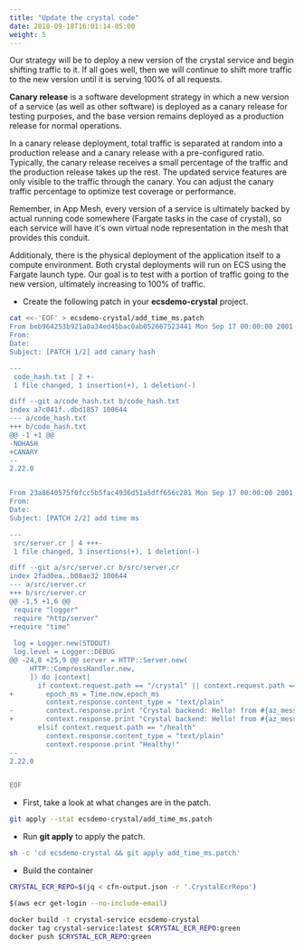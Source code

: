 ```yaml
---
title: "Update the crystal code"
date: 2018-09-18T16:01:14-05:00
weight: 5
---
```


Our strategy will be to deploy a new version of the crystal service and begin shifting traffic to it. If all goes well, then we will continue to shift more traffic to the new version until it is serving 100% of all requests. 

**Canary release** is a software development strategy in which a new version of a service (as well as other software) is deployed as a canary release for testing purposes, and the base version remains deployed as a production release for normal operations.

In a canary release deployment, total traffic is separated at random into a production release and a canary release with a pre-configured ratio. Typically, the canary release receives a small percentage of the traffic and the production release takes up the rest. The updated service features are only visible to the traffic through the canary. You can adjust the canary traffic percentage to optimize test coverage or performance.

Remember, in App Mesh, every version of a service is ultimately backed by actual running code somewhere (Fargate tasks in the case of crystal), so each service will have it's own virtual node representation in the mesh that provides this conduit.

Additionaly, there is the physical deployment of the application itself to a compute environment. Both crystal deployments will run on ECS using the Fargate launch type. Our goal is to test with a portion of traffic going to the new version, ultimately increasing to 100% of traffic.

* Create the following patch in your **ecsdemo-crystal** project.

```bash
cat <<-'EOF' > ecsdemo-crystal/add_time_ms.patch
From beb964253b921a0a34ed45bac0ab052667523441 Mon Sep 17 00:00:00 2001
From:
Date:
Subject: [PATCH 1/2] add canary hash

---
 code_hash.txt | 2 +-
 1 file changed, 1 insertion(+), 1 deletion(-)

diff --git a/code_hash.txt b/code_hash.txt
index a7c041f..dbd1857 100644
--- a/code_hash.txt
+++ b/code_hash.txt
@@ -1 +1 @@
-NOHASH
+CANARY
-- 
2.22.0


From 23a8640575f0fcc5b5fac4936d51a5dff656c281 Mon Sep 17 00:00:00 2001
From:
Date:
Subject: [PATCH 2/2] add time ms

---
 src/server.cr | 4 +++-
 1 file changed, 3 insertions(+), 1 deletion(-)

diff --git a/src/server.cr b/src/server.cr
index 2fad0ea..b08ae32 100644
--- a/src/server.cr
+++ b/src/server.cr
@@ -1,5 +1,6 @@
 require "logger"
 require "http/server"
+require "time"
 
 log = Logger.new(STDOUT)
 log.level = Logger::DEBUG
@@ -24,8 +25,9 @@ server = HTTP::Server.new(
     HTTP::CompressHandler.new,
     ]) do |context|
       if context.request.path == "/crystal" || context.request.path == "/crystal/"
+        epoch_ms = Time.now.epoch_ms
         context.response.content_type = "text/plain"
-        context.response.print "Crystal backend: Hello! from #{az_message} commit #{code_hash}"
+        context.response.print "Crystal backend: Hello! from #{az_message} commit #{code_hash} at #{epoch_ms}"
       elsif context.request.path == "/health"
         context.response.content_type = "text/plain"
         context.response.print "Healthy!"
-- 
2.22.0


EOF
```

* First, take a look at what changes are in the patch.

```bash
git apply --stat ecsdemo-crystal/add_time_ms.patch
```

* Run **git apply** to apply the patch.

```bash
sh -c 'cd ecsdemo-crystal && git apply add_time_ms.patch'
```

* Build the container

```bash
CRYSTAL_ECR_REPO=$(jq < cfn-output.json -r '.CrystalEcrRepo')

$(aws ecr get-login --no-include-email)

docker build -t crystal-service ecsdemo-crystal
docker tag crystal-service:latest $CRYSTAL_ECR_REPO:green
docker push $CRYSTAL_ECR_REPO:green
```